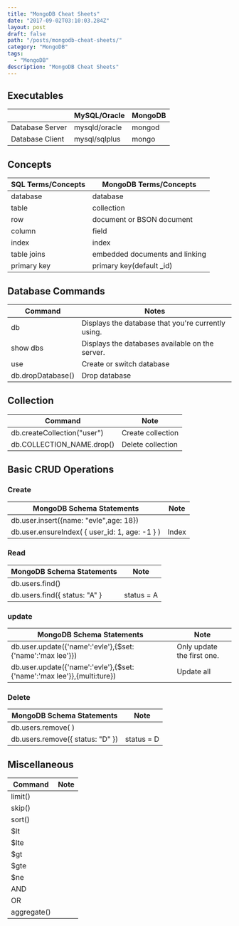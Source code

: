 ```yaml
---
title: "MongoDB Cheat Sheets"
date: "2017-09-02T03:10:03.284Z"
layout: post
draft: false
path: "/posts/mongodb-cheat-sheets/"
category: "MongoDB"
tags:
  - "MongoDB"
description: "MongoDB Cheat Sheets"
---
```

## Executables
|                 | MySQL/Oracle  | MongoDB |
| --------------- | ------------- | ------- |
| Database Server | mysqld/oracle | mongod  |
| Database Client | mysql/sqlplus | mongo   |



## Concepts
| SQL Terms/Concepts | MongoDB Terms/Concepts         |
| ------------------ | ------------------------------ |
| database           | database                       |
| table              | collection                     |
| row                | document or BSON document      |
| column             | field                          |
| index              | index                          |
| table joins        | embedded documents and linking |
| primary key        | primary key(default _id)       |


## Database Commands
| Command           | Notes                                              |
| ----------------- | -------------------------------------------------- |
| db                | Displays the database that you're currently using. |
| show dbs          | Displays the databases available on the server.    |
| use <db>          | Create or switch database                          |
| db.dropDatabase() | Drop database                                      |

## Collection
| Command                     | Note              |     
| --------------------------- | ----------------- |
| db.createCollection("user") | Create collection |
| db.COLLECTION_NAME.drop()   | Delete collection |

## Basic CRUD Operations
### Create
| MongoDB Schema Statements                      | Note  |
| ---------------------------------------------- | ----- |
| db.user.insert({name: "evle",age: 18})         |       |
| db.user.ensureIndex( { user_id: 1, age: -1 } ) | Index |

### Read
| MongoDB Schema Statements     | Note       |
| ----------------------------- | ---------- |
| db.users.find()               |            |
| db.users.find({ status: "A" } | status = A |

### update
| MongoDB Schema Statements                                              | Note                       |
| ---------------------------------------------------------------------- | -------------------------- |
| db.user.update({'name':'evle'},{$set:{'name':'max lee'}})              | Only update the first one. |
| db.user.update({'name':'evle'},{$set:{'name':'max lee'}},{multi:ture}) | Update all                 |

### Delete
| MongoDB Schema Statements        | Note       |
| -------------------------------- | ---------- |
| db.users.remove( )               |            |
| db.users.remove({ status: "D" }) | status = D |  

## Miscellaneous
| Command     | Note |
| ----------- | ---- |
| limit()     |      |
| skip()      |      |
| sort()      |      |
| $lt         |      |
| $lte        |      |
| $gt         |      |
| $gte        |      |
| $ne         |      |
| AND         |      |
| OR          |      |
| aggregate() |      |
